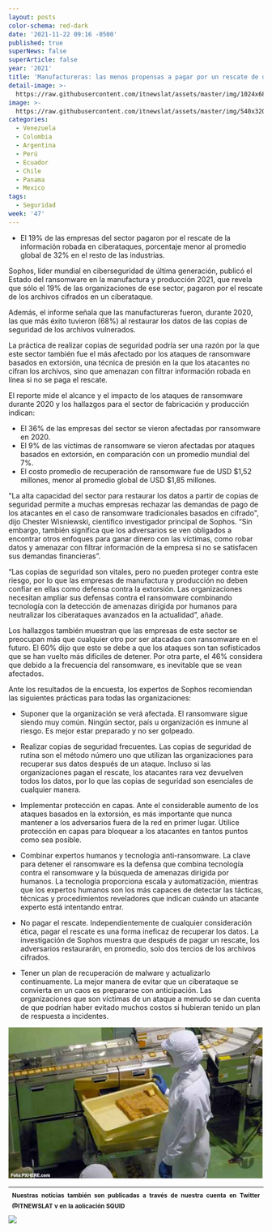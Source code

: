 ```yaml
---
layout: posts
color-schema: red-dark
date: '2021-11-22 09:16 -0500'
published: true
superNews: false
superArticle: false
year: '2021'
title: 'Manufactureras: las menos propensas a pagar por un rescate de datos'
detail-image: >-
  https://raw.githubusercontent.com/itnewslat/assets/master/img/1024x680/Manufactura-g.jpg
image: >-
  https://raw.githubusercontent.com/itnewslat/assets/master/img/540x320/Manufactura-p.jpg
categories:
  - Venezuela
  - Colombia
  - Argentina
  - Perú
  - Ecuador
  - Chile
  - Panama
  - Mexico
tags:
  - Seguridad
week: '47'
---
```

- El 19% de las empresas del sector pagaron por el rescate de la información robada en ciberataques, porcentaje menor al promedio global de 32% en el resto de las industrias.

Sophos, líder mundial en ciberseguridad de última generación, publicó el Estado del ransomware en la manufactura y producción 2021, que revela que sólo el 19% de las organizaciones de ese sector, pagaron por el rescate de los archivos cifrados en un ciberataque.

Además, el informe señala que las manufactureras fueron, durante 2020, las que más éxito tuvieron (68%) al restaurar los datos de las copias de seguridad de los archivos vulnerados. 

La práctica de realizar copias de seguridad podría ser una razón por la que este sector también fue el más afectado por los ataques de ransomware basados ​​en extorsión, una técnica de presión en la que los atacantes no cifran los archivos, sino que amenazan con filtrar información robada en línea si no se paga el rescate.

El reporte mide el alcance y el impacto de los ataques de ransomware durante 2020 y los hallazgos para el sector de fabricación y producción indican:

- El 36% de las empresas del sector se vieron afectadas por ransomware en 2020.
- El 9% de las víctimas de ransomware se vieron afectadas por ataques basados ​​en extorsión, en comparación con un promedio mundial del 7%.
- El costo promedio de recuperación de ransomware fue de USD $1,52 millones, menor al promedio global de USD $1,85 millones.

"La alta capacidad del sector para restaurar los datos a partir de copias de seguridad permite a muchas empresas rechazar las demandas de pago de los atacantes en el caso de ransomware tradicionales basados ​​en cifrado", dijo Chester Wisniewski, científico investigador principal de Sophos. “Sin embargo, también significa que los adversarios se ven obligados a encontrar otros enfoques para ganar dinero con las víctimas, como robar datos y amenazar con filtrar información de la empresa si no se satisfacen sus demandas financieras”. 

“Las copias de seguridad son vitales, pero no pueden proteger contra este riesgo, por lo que las empresas de manufactura y producción no deben confiar en ellas como defensa contra la extorsión. Las organizaciones necesitan ampliar sus defensas contra el ransomware combinando tecnología con la detección de amenazas dirigida por humanos para neutralizar los ciberataques avanzados en la actualidad”, añade.

Los hallazgos también muestran que las empresas de este sector se preocupan más que cualquier otro por ser atacadas con ransomware en el futuro. El 60% dijo que esto se debe a que los ataques son tan sofisticados que se han vuelto más difíciles de detener. Por otra parte, el 46% considera que debido a la frecuencia del ransomware, es inevitable que se vean afectados.

Ante los resultados de la encuesta, los expertos de Sophos recomiendan las siguientes prácticas para todas las organizaciones:

- Suponer que la organización se verá afectada. El ransomware sigue siendo muy común. Ningún sector, país u organización es inmune al riesgo. Es mejor estar preparado y no ser golpeado.

- Realizar copias de seguridad frecuentes. Las copias de seguridad de rutina son el método número uno que utilizan las organizaciones para recuperar sus datos después de un ataque. Incluso si las organizaciones pagan el rescate, los atacantes rara vez devuelven todos los datos, por lo que las copias de seguridad son esenciales de cualquier manera. 

- Implementar protección en capas. Ante el considerable aumento de los ataques basados ​​en la extorsión, es más importante que nunca mantener a los adversarios fuera de la red en primer lugar. Utilice protección en capas para bloquear a los atacantes en tantos puntos como sea posible.
- Combinar expertos humanos y tecnología anti-ransomware. La clave para detener el ransomware es la defensa que combina tecnología contra el ransomware y la búsqueda de amenazas dirigida por humanos. La tecnología proporciona escala y automatización, mientras que los expertos humanos son los más capaces de detectar las tácticas, técnicas y procedimientos reveladores que indican cuándo un atacante experto está intentando entrar. 

- No pagar el rescate. Independientemente de cualquier consideración ética, pagar el rescate es una forma ineficaz de recuperar los datos. La investigación de Sophos muestra que después de pagar un rescate, los adversarios restaurarán, en promedio, solo dos tercios de los archivos cifrados.

- Tener un plan de recuperación de malware y actualizarlo continuamente. La mejor manera de evitar que un ciberataque se convierta en un caos es prepararse con anticipación. Las organizaciones que son víctimas de un ataque a menudo se dan cuenta de que podrían haber evitado muchos costos si hubieran tenido un plan de respuesta a incidentes.

![](https://raw.githubusercontent.com/itnewslat/assets/master/img/540x320/Manufactura-p.jpg)

<table style="height: 42px;" width="569">
<tbody>
<tr>
<td style="text-align: justify;"><sub><strong>Nuestras noticias también son publicadas a través de nuestra cuenta en Twitter <a href="https://twitter.com/itnewslat?lang=es">@ITNEWSLAT</a> y en la aplicación <a href="https://squidapp.co/en/">SQUID</a></strong></sub></td>
</tr>
</tbody>
</table>

<img src="https://tracker.metricool.com/c3po.jpg?hash=56f88a41e39ab42c063cc51676587a04"/>